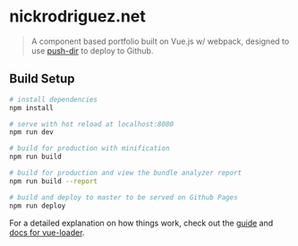 # nickrodriguez.net

> A component based portfolio built on Vue.js w/ webpack, designed to use [push-dir](https://github.com/L33T-KR3W/push-dir) to deploy to Github.

## Build Setup

``` bash
# install dependencies
npm install

# serve with hot reload at localhost:8080
npm run dev

# build for production with minification
npm run build

# build for production and view the bundle analyzer report
npm run build --report

# build and deploy to master to be served on Github Pages
npm run deploy
```

For a detailed explanation on how things work, check out the [guide](http://vuejs-templates.github.io/webpack/) and [docs for vue-loader](http://vuejs.github.io/vue-loader).
